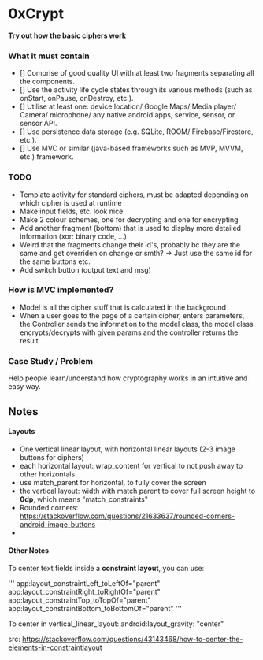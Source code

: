 # 0xCrypt
**Try out how the basic ciphers work**

### What it must contain
- [] Comprise of good quality UI with at least two fragments separating all the components.
-  [] Use the activity life cycle states through its various methods (such as onStart, onPause, onDestroy,
etc.).
- [] Utilise at least one: device location/ Google Maps/ Media player/ Camera/ microphone/ any native
android apps, service, sensor, or sensor API.
- [] Use persistence data storage (e.g. SQLite, ROOM/ Firebase/Firestore, etc.).
- [] Use MVC or similar (java-based frameworks such as MVP, MVVM, etc.) framework.


### TODO
- Template activity for standard ciphers, must be adapted depending on which cipher is used at runtime
- Make input fields, etc. look nice
- Make 2 colour schemes, one for decrypting and one for encrypting
- Add another fragment (bottom) that is used to display more detailed information (xor: binary code, ...)
- Weird that the fragments change their id's, probably bc they are the same and get overriden on change or smth? 
  -> Just use the same id for the same buttons etc.
- Add switch button (output text and msg)


### How is MVC implemented?

- Model is all the cipher stuff that is calculated in the background
- When a user goes to the page of a certain cipher, enters parameters,
  the Controller sends the information to the model class, the model class
  encrypts/decrypts with given params and the controller returns the result


### Case Study / Problem
Help people learn/understand how cryptography works in an intuitive and easy way.



## Notes

#### Layouts
- One vertical linear layout, with horizontal linear layouts (2-3 image buttons for ciphers)
- each horizontal layout: wrap_content for vertical to not push away to other horizontals
- use match_parent for horizontal, to fully cover the screen
- the vertical layout: width with match parent to cover full screen
  height to **0dp**, which means "match_constraints"
- Rounded corners: https://stackoverflow.com/questions/21633637/rounded-corners-android-image-buttons
-

#### Other Notes

To center text fields inside a **constraint layout**, you can use:

'''
app:layout_constraintLeft_toLeftOf="parent"
app:layout_constraintRight_toRightOf="parent"
app:layout_constraintTop_toTopOf="parent"
app:layout_constraintBottom_toBottomOf="parent"
'''

To center in vertical_linear_layout: android:layout_gravity: "center"

src: https://stackoverflow.com/questions/43143468/how-to-center-the-elements-in-constraintlayout

 
